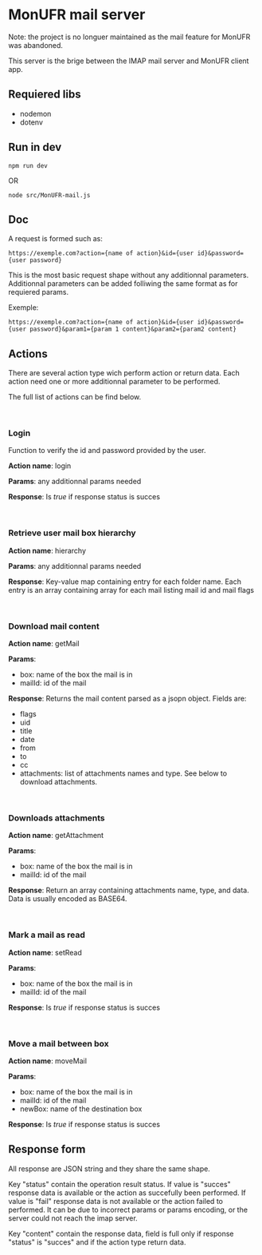 # MonUFR mail server

Note: the project is no longuer maintained as the mail feature for MonUFR was abandoned. 

This server is the brige between the IMAP mail server and MonUFR client app.

## Requiered libs
- nodemon
- dotenv

## Run in dev

```properties
npm run dev
```

OR

```properties
node src/MonUFR-mail.js
```

## Doc

A request is formed such as:

```properties
https://exemple.com?action={name of action}&id={user id}&password={user password}
```

This is the most basic request shape without any additionnal parameters. Additionnal parameters can be added folliwing the same format as for requiered params.

Exemple:

```
https://exemple.com?action={name of action}&id={user id}&password={user password}&param1={param 1 content}&param2={param2 content}
```

## Actions

There are several action type wich perform action or return data. Each action need one or more additionnal parameter to be performed.

The full list of actions can be find below.

<br />

### Login

Function to verify the id and password provided by the user.

**Action name**: login

**Params**: any additionnal params needed

**Response**: Is *true* if response status is succes

<br />

### Retrieve user mail box hierarchy

**Action name**: hierarchy

**Params**: any additionnal params needed

**Response**: Key-value map containing entry for each folder name. Each entry is an array containing array for each mail listing mail id and mail flags

<br />

### Download mail content

**Action name**: getMail

**Params**:
- box: name of the box the mail is in
- mailId: id of the mail

**Response**: Returns the mail content parsed as a jsopn object. Fields are:
- flags
- uid
- title
- date
- from
- to
- cc
- attachments: list of attachments names and type. See below to download attachments.

<br />

### Downloads attachments

**Action name**: getAttachment

**Params**:
- box: name of the box the mail is in
- mailId: id of the mail

**Response**: Return an array containing attachments name, type, and data. Data is usually encoded as BASE64.

<br />

### Mark a mail as read

**Action name**: setRead

**Params**:
- box: name of the box the mail is in
- mailId: id of the mail

**Response**: Is *true* if response status is succes

<br />

### Move a mail between box

**Action name**: moveMail

**Params**:
- box: name of the box the mail is in
- mailId: id of the mail
- newBox: name of the destination box

**Response**: Is *true* if response status is succes

## Response form

All response are JSON string and they share the same shape.

Key "status" contain the operation result status. 
If value is "succes" response data is available or the action as succefully been performed.
If value is "fail" response data is not available or the action failed to performed. It can be due to incorrect params or params encoding, or the server could not reach the imap server.

Key "content" contain the response data, field is full only if response "status" is "succes" and if the action type return data.

